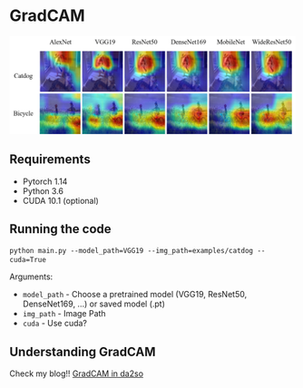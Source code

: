 # GradCAM


![2](./assets/fig1.png)

## Requirements

- Pytorch 1.14 
- Python 3.6
- CUDA 10.1 (optional)


## Running the code

```shell
python main.py --model_path=VGG19 --img_path=examples/catdog --cuda=True
```

Arguments:

- `model_path` - Choose a pretrained model (VGG19, ResNet50, DenseNet169, ...) or saved model (.pt) 
- `img_path` - Image Path
- `cuda` - Use cuda?



## Understanding GradCAM

Check my blog!!
[GradCAM in da2so](https://da2so.github.io/2020-08-10-GradCAM/)